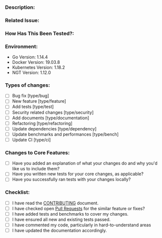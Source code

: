 <!--- Provide a general summary of your changes in the Title above -->

### Description:

<!--- Describe your changes in detail -->

### Related Issue:

<!--- This project only accepts pull requests related to open issues -->
<!--- If suggesting a new feature or change, please discuss it in an issue first -->
<!--- If fixing a bug, there should be an issue describing it with steps to reproduce -->
<!--- Please link to the issue here: -->

### How Has This Been Tested?:

<!--- Please describe in detail how you tested your changes. -->
<!--- Include details of your testing environment, and the tests you ran to -->
<!--- see how your change affects other areas of the code, etc. -->

### Environment:

<!--- Please change the versions below along with your environment -->

- Go Version: 1.14.4
- Docker Version: 19.03.8
- Kubernetes Version: 1.18.2
- NGT Version: 1.12.0

### Types of changes:

<!--- What types of changes does your code introduce? Put an `x` in all the boxes that apply: -->

- [ ] Bug fix [type/bug]
- [ ] New feature [type/feature]
- [ ] Add tests [type/test]
- [ ] Security related changes [type/security]
- [ ] Add documents [type/documentation]
- [ ] Refactoring [type/refactoring]
- [ ] Update dependencies [type/dependency]
- [ ] Update benchmarks and performances [type/bench]
- [ ] Update CI [type/ci]

### Changes to Core Features:

- [ ] Have you added an explanation of what your changes do and why you'd like us to include them?
- [ ] Have you written new tests for your core changes, as applicable?
- [ ] Have you successfully ran tests with your changes locally?

### Checklist:

<!-- For completed items, change [ ] to [x]. -->
<!-- NOTE: these things are not required to open a PR and can be done afterwards / while the PR is open. -->

- [ ] I have read the [CONTRIBUTING](https://github.com/vdaas/vald/blob/master/CONTRIBUTING.md) document.
- [ ] I have checked open [Pull Requests](https://github.com/vdaas/vald/pulls) for the similar feature or fixes?
- [ ] I have added tests and benchmarks to cover my changes.
- [ ] I have ensured all new and existing tests passed.
- [ ] I have commented my code, particularly in hard-to-understand areas
- [ ] I have updated the documentation accordingly.
